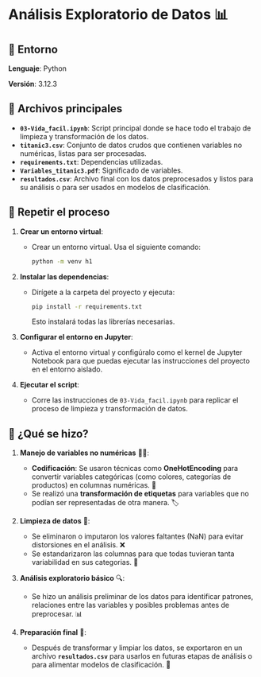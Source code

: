 # Análisis Exploratorio de Datos 📊

## 🐍 Entorno

**Lenguaje**: Python

**Versión**: 3.12.3

## 📂 Archivos principales

- **`03-Vida_facil.ipynb`**: Script principal donde se hace todo el trabajo de limpieza y transformación de los datos.
- **`titanic3.csv`**: Conjunto de datos crudos que contienen variables no numéricas, listas para ser procesadas.
- **`requirements.txt`**: Dependencias utilizadas.
- **`Variables_titanic3.pdf`**: Significado de variables.
- **`resultados.csv`**: Archivo final con los datos preprocesados y listos para su análisis o para ser usados en modelos de clasificación.

## 🔄 Repetir el proceso

1. **Crear un entorno virtual**:
   - Crear un entorno virtual. Usa el siguiente comando:

     ```bash
     python -m venv h1
     ```

2. **Instalar las dependencias**:
   - Dirígete a la carpeta del proyecto y ejecuta:

     ```bash
     pip install -r requirements.txt
     ```

     Esto instalará todas las librerías necesarias.

3. **Configurar el entorno en Jupyter**:
   - Activa el entorno virtual y configúralo como el kernel de Jupyter Notebook para que puedas ejecutar las instrucciones del proyecto en el entorno aislado.

4. **Ejecutar el script**:
   - Corre las instrucciones de `03-Vida_facil.ipynb` para replicar el proceso de limpieza y transformación de datos.

## 🤔 ¿Qué se hizo?

1. **Manejo de variables no numéricas** 🧑‍💻:
   - **Codificación**: Se usaron técnicas como **OneHotEncoding** para convertir variables categóricas (como colores, categorías de productos) en columnas numéricas. 🔢
   - Se realizó una **transformación de etiquetas** para variables que no podían ser representadas de otra manera. 🏷️

2. **Limpieza de datos** 🧹:
   - Se eliminaron o imputaron los valores faltantes (NaN) para evitar distorsiones en el análisis. ❌
   - Se estandarizaron las  columnas para que todas tuvieran tanta variabilidad en sus categorias. 📏

3. **Análisis exploratorio básico** 🔍:
   - Se hizo un análisis preliminar de los datos para identificar patrones, relaciones entre las variables y posibles problemas antes de preprocesar. 📊

4. **Preparación final** 🏁:
   - Después de transformar y limpiar los datos, se exportaron en un archivo **`resultados.csv`** para usarlos en futuras etapas de análisis o para alimentar modelos de clasificación. 🚀

